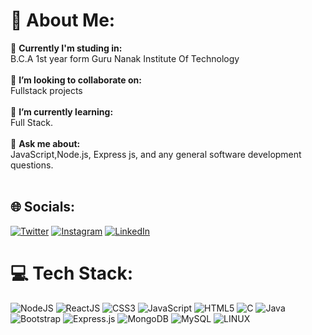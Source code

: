 # 💫 About Me:
🔭 **Currently I'm studing in:**  <br>B.C.A 1st year form Guru Nanak Institute Of Technology<br><br>👯 **I’m looking to collaborate on:**  <br>Fullstack projects<br><br>🌱 **I’m currently learning:**  <br>Full Stack.<br><br>💬 **Ask me about:**  <br>JavaScript,Node.js, Express js, and any general software development questions.<br><br>


## 🌐 Socials:
[![Twitter](https://img.shields.io/badge/Twitter-%231DA1F2.svg?logo=Twitter&logoColor=white)](https://twitter.com/NayakSampr24896) [![Instagram](https://img.shields.io/badge/Instagram-%23E4405F.svg?logo=Instagram&logoColor=white)](https://www.instagram.com/quantum_sn/) [![LinkedIn](https://img.shields.io/badge/LinkedIn-%230077B5.svg?logo=linkedin&logoColor=white)](https://www.linkedin.com/in/samprity-nayak-85175826b/)

# 💻 Tech Stack:
![NodeJS](https://img.shields.io/badge/node.js-6DA55F?style=for-the-badge&logo=node.js&logoColor=white) ![ReactJS](https://shields.io/badge/react-black?logo=react&style=for-the-badge) ![CSS3](https://img.shields.io/badge/css3-%231572B6.svg?style=for-the-badge&logo=css3&logoColor=white) ![JavaScript](https://img.shields.io/badge/javascript-%23323330.svg?style=for-the-badge&logo=javascript&logoColor=%23F7DF1E) ![HTML5](https://img.shields.io/badge/html5-%23E34F26.svg?style=for-the-badge&logo=html5&logoColor=white) ![C](https://img.shields.io/badge/c-%2300599C.svg?style=for-the-badge&logo=c&logoColor=white) ![Java](https://img.shields.io/badge/java-%23ED8B00.svg?style=for-the-badge&logo=openjdk&logoColor=white) ![Bootstrap](https://img.shields.io/badge/bootstrap-%23563D7C.svg?style=for-the-badge&logo=bootstrap&logoColor=white) ![Express.js](https://img.shields.io/badge/express.js-%23404d59.svg?style=for-the-badge&logo=express&logoColor=%2361DAFB) ![MongoDB](https://img.shields.io/badge/MongoDB-%234ea94b.svg?style=for-the-badge&logo=mongodb&logoColor=white) ![MySQL](https://img.shields.io/badge/mysql-%2300f.svg?style=for-the-badge&logo=mysql&logoColor=white) ![LINUX](https://img.shields.io/badge/Linux-FCC624?style=for-the-badge&logo=linux&logoColor=black)
